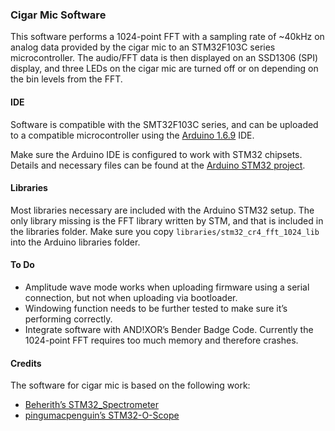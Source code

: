 ### Cigar Mic Software
This software performs a 1024-point FFT with a sampling rate of ~40kHz on analog data provided by the cigar mic to an STM32F103C series microcontroller. The audio/FFT data is then displayed on an SSD1306 (SPI) display, and three LEDs on the cigar mic are turned off or on depending on the bin levels from the FFT.

#### IDE
Software is compatible with the SMT32F103C series, and can be uploaded to a compatible microcontroller using the [Arduino 1.6.9](https://www.arduino.cc/en/Main/Software) IDE. 

Make sure the Arduino IDE is configured to work with STM32 chipsets. Details and necessary files can be found at the [Arduino STM32 project](https://github.com/rogerclarkmelbourne/Arduino_STM32).

#### Libraries
Most libraries necessary are included with the Arduino STM32 setup. The only library missing is the FFT library written by STM, and that is included in the libraries folder. Make sure you copy `libraries/stm32_cr4_fft_1024_lib` into the Arduino libraries folder.

#### To Do
* Amplitude wave mode works when uploading firmware using a serial connection, but not when uploading via bootloader.
* Windowing function needs to be further tested to make sure it’s performing correctly.
* Integrate software with AND!XOR’s Bender Badge Code. Currently the 1024-point FFT requires too much memory and therefore crashes.

#### Credits
The software for cigar mic is based on the following work:
* [Beherith’s STM32_Spectrometer](https://github.com/Beherith/STM32_Spectrometer)
* [pingumacpenguin’s STM32-O-Scope](https://github.com/pingumacpenguin/STM32-O-Scope)